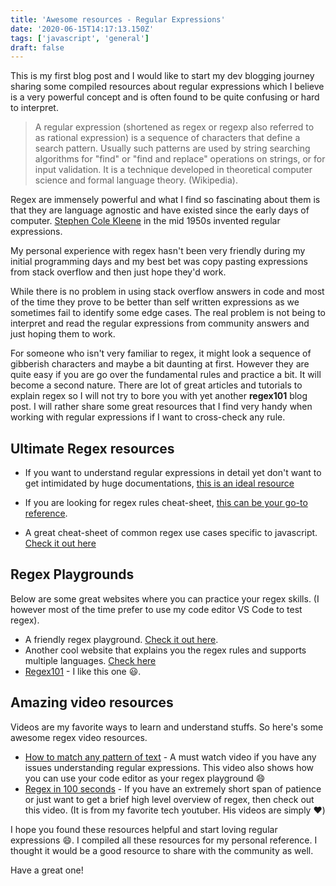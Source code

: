 ```yaml
---
title: 'Awesome resources - Regular Expressions'
date: '2020-06-15T14:17:13.150Z'
tags: ['javascript', 'general']
draft: false
---
```


This is my first blog post and I would like to start my dev blogging journey sharing some compiled resources about
regular expressions which I believe is a very powerful concept and is often found to be quite confusing or hard to
interpret.

> A regular expression (shortened as regex or regexp also referred to as rational expression) is a sequence of characters
> that define a search pattern. Usually such patterns are used by string searching algorithms for "find" or "find and
> replace" operations on strings, or for input validation. It is a technique developed in theoretical computer science
> and formal language theory. (Wikipedia).

Regex are immensely powerful and what I find so fascinating about them is that they are language agnostic and have
existed since the early days of computer. [Stephen Cole Kleene](https://en.wikipedia.org/wiki/Stephen_Cole_Kleene)
in the mid 1950s invented regular expressions.

My personal experience with regex hasn't been very friendly during my initial programming days and my best
bet was copy pasting expressions from stack overflow and then just hope they'd work.

While there is no problem in using stack overflow answers in code and most of the time they prove to be better than
self written expressions as we sometimes fail to identify some edge cases. The real problem is not being to interpret
and read the regular expressions from community answers and just hoping them to work.

For someone who isn't very familiar to regex, it might look a sequence of gibberish characters and maybe a bit daunting
at first. However they are quite easy if you are go over the fundamental rules and practice a bit. It will become a
second nature. There are lot of great articles and tutorials to explain regex so I will not try to bore you with yet
another **regex101** blog post. I will rather share some great resources that I find very handy when working with
regular expressions if I want to cross-check any rule.

## Ultimate Regex resources

- If you want to understand regular expressions in detail yet don't want to get intimidated by huge documentations,
  [this is an ideal resource](https://github.com/ziishaned/learn-regex/blob/master/README.md)

- If you are looking for regex rules cheat-sheet,
  [this can be your go-to reference](https://gist.github.com/vitorbritto/9ff58ef998100b8f19a0).

- A great cheat-sheet of common regex use cases specific to javascript.
  [Check it out here](https://gist.github.com/sarthology/b269c4ab81832c03f80eb48920f1abce)

## Regex Playgrounds

Below are some great websites where you can practice your regex skills. (I however most of the time prefer to use my
code editor VS Code to test regex).

- A friendly regex playground. [Check it out here](https://gist.github.com/sarthology/b269c4ab81832c03f80eb48920f1abce).
- Another cool website that explains you the regex rules and supports multiple languages. [Check here](https://regexr.com/)
- [Regex101](https://regex101.com/) - I like this one 😃.

## Amazing video resources

Videos are my favorite ways to learn and understand stuffs. So here's some awesome regex video resources.

- [How to match any pattern of text](https://www.youtube.com/watch?v=sa-TUpSx1JA) - A must watch video if you have
  any issues understanding regular expressions. This video also shows how you can use your code editor as your regex
  playground 😄
- [Regex in 100 seconds](https://www.youtube.com/watch?v=sXQxhojSdZM) - If you have an extremely short span of patience
  or just want to get a brief high level overview of regex, then check out this video. (It is from my favorite tech
  youtuber. His videos are simply ❤️)

I hope you found these resources helpful and start loving regular expressions 😄. I compiled all these resources for
my personal reference. I thought it would be a good resource to share with the community as well.

Have a great one!
